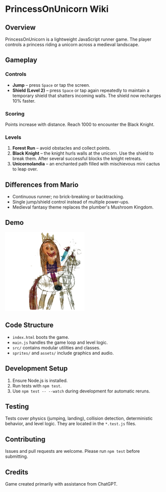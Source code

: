 # PrincessOnUnicorn Wiki

## Overview

PrincessOnUnicorn is a lightweight JavaScript runner game. The player controls a princess riding a unicorn across a medieval landscape.

## Gameplay

### Controls
- **Jump** – press `Space` or tap the screen.
- **Shield (Level 2)** – press `Space` or tap again repeatedly to maintain a temporary shield that shatters incoming walls. The shield now recharges 10% faster.

### Scoring
Points increase with distance. Reach 1000 to encounter the Black Knight.

### Levels
1. **Forest Run** – avoid obstacles and collect points.
2. **Black Knight** – the knight hurls walls at the unicorn. Use the shield to break them. After several successful blocks the knight retreats.
3. **Unicornolandia** – an enchanted path filled with mischievous mini cactus to leap over.

## Differences from Mario
- Continuous runner; no brick-breaking or backtracking.
- Single jump/shield control instead of multiple power-ups.
- Medieval fantasy theme replaces the plumber's Mushroom Kingdom.

## Demo
![Princess on Unicorn demo](../public/assets/sprites/princess_0.png)

## Code Structure
- `index.html` boots the game.
- `main.js` handles the game loop and level logic.
- `src/` contains modular utilities and classes.
- `sprites/` and `assets/` include graphics and audio.

## Development Setup
1. Ensure Node.js is installed.
2. Run tests with `npm test`.
3. Use `npm test -- --watch` during development for automatic reruns.

## Testing
Tests cover physics (jumping, landing), collision detection, deterministic behavior, and level logic. They are located in the `*.test.js` files.

## Contributing
Issues and pull requests are welcome. Please run `npm test` before submitting.

## Credits
Game created primarily with assistance from ChatGPT.

